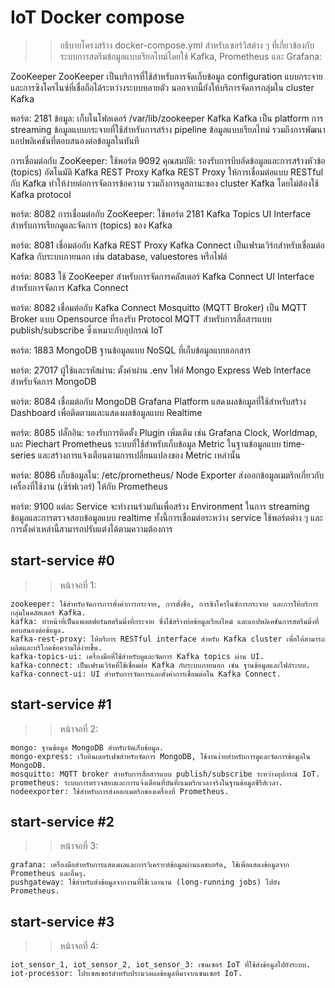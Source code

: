 # IoT Docker compose
>> อธิบายโครงสร้าง docker-compose.yml สำหรับเซอร์วิสต่าง ๆ ที่เกี่ยวข้องกับระบบการสตรีมข้อมูลแบบเรียลไทม์โดยใช้ Kafka, Prometheus และ Grafana:

ZooKeeper
ZooKeeper เป็นบริการที่ใช้สำหรับการจัดเก็บข้อมูล configuration แบบกระจายและการซิงโครไนซ์ที่เชื่อถือได้ระหว่างระบบหลายตัว นอกจากนี้ยังให้บริการจัดการกลุ่มใน cluster Kafka

พอร์ต: 2181
ข้อมูล: เก็บในโฟลเดอร์ /var/lib/zookeeper
Kafka
Kafka เป็น platform การ streaming ข้อมูลแบบกระจายที่ใช้สำหรับการสร้าง pipeline ข้อมูลแบบเรียลไทม์ รวมถึงการพัฒนาแอปพลิเคชันที่ตอบสนองต่อข้อมูลในทันที

การเชื่อมต่อกับ ZooKeeper: ใช้พอร์ต 9092
คุณสมบัติ: รองรับการบีบอัดข้อมูลและการสร้างหัวข้อ (topics) อัตโนมัติ
Kafka REST Proxy
Kafka REST Proxy ให้การเชื่อมต่อแบบ RESTful กับ Kafka ทำให้ง่ายต่อการจัดการข้อความ รวมถึงการดูสถานะของ cluster Kafka โดยไม่ต้องใช้ Kafka protocol

พอร์ต: 8082
การเชื่อมต่อกับ ZooKeeper: ใช้พอร์ต 2181
Kafka Topics UI Interface สำหรับการเรียกดูและจัดการ (topics) ของ Kafka

พอร์ต: 8081
เชื่อมต่อกับ Kafka REST Proxy
Kafka Connect
เป็นเฟรมเวิร์กสำหรับเชื่อมต่อ Kafka กับระบบภายนอก เช่น database, valuestores หรือไฟล์

พอร์ต: 8083
ใช้ ZooKeeper สำหรับการจัดการคลัสเตอร์
Kafka Connect UI
Interface สำหรับการจัดการ Kafka Connect

พอร์ต: 8082
เชื่อมต่อกับ Kafka Connect
Mosquitto (MQTT Broker)
เป็น MQTT Broker แบบ Opensource ที่รองรับ Protocol MQTT สำหรับการสื่อสารแบบ publish/subscribe ซึ่งเหมาะกับอุปกรณ์ IoT

พอร์ต: 1883
MongoDB
ฐานข้อมูลแบบ NoSQL ที่เก็บข้อมูลแบบเอกสาร

พอร์ต: 27017
ผู้ใช้และรหัสผ่าน: ตั้งค่าผ่าน .env ไฟล์
Mongo Express
Web Interface สำหรับจัดการ MongoDB

พอร์ต: 8084
เชื่อมต่อกับ MongoDB
Grafana
Platform แสดงผลข้อมูลที่ใช้สำหรับสร้าง Dashboard เพื่อติดตามและแสดงผลข้อมูลแบบ Realtime

พอร์ต: 8085
ปลั๊กอิน: รองรับการติดตั้ง Plugin เพิ่มเติม เช่น Grafana Clock, Worldmap, และ Piechart
Prometheus
ระบบที่ใช้สำหรับเก็บข้อมูล Metric ในฐานข้อมูลแบบ time-series และสร้างการแจ้งเตือนตามการเปลี่ยนแปลงของ Metric เหล่านั้น

พอร์ต: 8086
เก็บข้อมูลใน: /etc/prometheus/
Node Exporter
ส่งออกข้อมูลเมตริกเกี่ยวกับเครื่องที่ใช้งาน (เซิร์ฟเวอร์) ให้กับ Prometheus

พอร์ต: 9100
แต่ละ Service จะทำงานร่วมกันเพื่อสร้าง Environment ในการ streaming ข้อมูลและการตรวจสอบข้อมูลแบบ realtime ทั้งนี้การเชื่อมต่อระหว่าง service ใช้พอร์ตต่าง ๆ และการตั้งค่าเหล่านี้สามารถปรับแต่งได้ตามความต้องการ



## start-service #0
>> หน้าจอที่ 1:

    zookeeper: ใช้สำหรับจัดการการตั้งค่าการกระจาย, การตั้งชื่อ, การซิงโครไนซ์การกระจาย และการให้บริการกลุ่มในคลัสเตอร์ Kafka.
    kafka: ทำหน้าที่เป็นแพลตฟอร์มสตรีมมิ่งที่กระจาย ซึ่งใช้สร้างท่อข้อมูลเรียลไทม์ และแอปพลิเคชันการสตรีมมิ่งที่ตอบสนองต่อข้อมูล.
    kafka-rest-proxy: ให้บริการ RESTful interface สำหรับ Kafka cluster เพื่อให้สามารถผลิตและบริโภคข้อความได้ง่ายขึ้น.
    kafka-topics-ui: เครื่องมือที่ใช้สำหรับดูและจัดการ Kafka topics ผ่าน UI.
    kafka-connect: เป็นเฟรมเวิร์คที่ใช้เชื่อมต่อ Kafka กับระบบภายนอก เช่น ฐานข้อมูลและไฟล์ระบบ.
    kafka-connect-ui: UI สำหรับการจัดการและตั้งค่าการเชื่อมต่อใน Kafka Connect.

## start-service #1
>> หน้าจอที่ 2:

    mongo: ฐานข้อมูล MongoDB สำหรับจัดเก็บข้อมูล.
    mongo-express: เว็บอินเตอร์เฟซสำหรับจัดการ MongoDB, ใช้งานง่ายสำหรับการดูและจัดการข้อมูลใน MongoDB.
    mosquitto: MQTT broker สำหรับการสื่อสารแบบ publish/subscribe ระหว่างอุปกรณ์ IoT.
    prometheus: ระบบการตรวจสอบและการแจ้งเตือนที่บันทึกเมตริกเวลาจริงในฐานข้อมูลซีรีส์เวลา.
    nodeexporter: ใช้สำหรับการส่งออกเมตริกของเครื่องที่ Prometheus.

## start-service #2
>> หน้าจอที่ 3:

    grafana: เครื่องมือสำหรับการแสดงผลและการวิเคราะห์ข้อมูลผ่านแดชบอร์ด, ใช้เพื่อแสดงข้อมูลจาก Prometheus และอื่นๆ.
    pushgateway: ใช้สำหรับส่งข้อมูลจากงานที่ใช้เวลานาน (long-running jobs) ไปยัง Prometheus.

## start-service #3
>> หน้าจอที่ 4:

    iot_sensor_1, iot_sensor_2, iot_sensor_3: เซนเซอร์ IoT ที่ใช้ส่งข้อมูลไปยังระบบ.
    iot-processor: โปรเซสเซอร์สำหรับประมวลผลข้อมูลที่มาจากเซนเซอร์ IoT.
